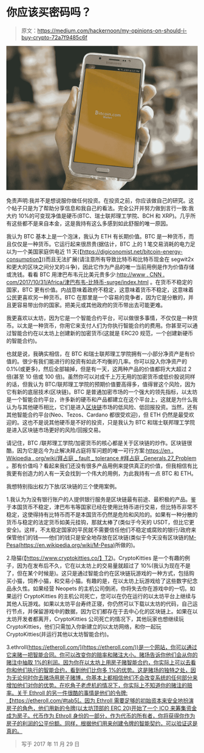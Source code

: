 # 你应该买密码吗？

> 原文：<https://medium.com/hackernoon/my-opinions-on-should-i-buy-crypto-72a7f9485c6f>

![](img/2702422eb78993d2fc552127706a4c5d.png)

免责声明:我并不是想说服你做任何投资。在投资之前，你应该做自己的研究。这个帖子只是为了帮助分享信息和我自己的看法。完全公开并努力做到言行一致:我大约 10%的可变现净值是硬币(BTC、瑞士联邦理工学院、BCH 和 XRP)。几乎所有这些都不是来自本金，这是我持有这么多感到如此舒服的唯一原因。

我认为 BTC 基本上是一个泡沫，我认为 ETH 有长期价值。BTC 是一种货币，而且仅仅是一种货币。它运行起来很昂贵(据估计，BTC 上的 1 笔交易消耗的电力足以为一个美国家庭供电近 11 天(【https://digiconomist.net/bitcoin-energy-consumption】))而且无法扩展(请注意所有导致比特币和比特币现金在 segwit2x 和更大的区块之间分叉的斗争)，因此它作为产品的唯一当前用例是作为价值存储或洗钱。看看 BTC 用津巴布韦元比美元贵多少:[http://www . CNN . com/2017/10/31/Africa/津巴布韦-比特币-surge/index.html](http://www.cnn.com/2017/10/31/africa/zimbabwe-bitcoin-surge/index.html) 。在货币不稳定的国家，BTC 更有价值。内战意味着政府不稳定，这意味着货币不稳定，这意味着公民更喜欢另一种货币。BTC 在那里是一个容易的竞争者，因为它是分散的，并且更容易带出你的国家。把美元或其他政府的货币带出去可能更难。

我更喜欢以太坊，因为它是一个智能合约平台，可以做很多事情，不仅仅是一种货币。以太是一种货币，你用它来支付人们为你执行智能合约的费用。你甚至可以通过智能合约在以太坊上创建新的加密货币(这就是 ERC20 规范，一个创建新硬币的智能合约)。

也就是说，我确实相信，在 BTC 和瑞士联邦理工学院拥有一小部分净资产是有价值的。很少有我们能进行的投资有如此不均衡的几率。你可以投入你净资产的 0.1%(或更多)，然后全部输掉，但是有一天，这两种产品的价值都将大大超过 2 倍(甚至 10 倍或 100 倍)。虽然你可以对成千上万无用的加密货币或低价股说同样的话，但我认为 BTC/联邦理工学院的预期价值要高得多，值得冒这个风险，因为它有新的底层技术(区块链)。BTC 是普通加密市场的一个强大的领先指标，以太坊是一个智能合约平台，许多新的硬币和产品都建立在这个平台上，这就是为什么我认为与其他硬币相比，它们是进入[区块链](https://hackernoon.com/tagged/blockchain)市场的低风险、低回报投资。当然，还有其他智能合约平台(Neo、Tezos、Cardano 都很受欢迎)，但 ETH 仍然是最受欢迎的。这也不是说其他硬币是不好的投资，只是我认为 BTC 和瑞士联邦理工学院是进入区块链市场更好的风险/回报交易。

请记住，BTC /联邦理工学院/加密货币的核心都是关于区块链的炒作。区块链很酷，因为它是迄今为止解决拜占庭将军问题的唯一可行方案:[https://en . Wikipedia . org/wiki/拜占庭 _ fault _ tolerance #拜占庭 _Generals.27_Problem](https://en.wikipedia.org/wiki/Byzantine_fault_tolerance#Byzantine_Generals.27_Problem) 。那有价值吗？看起来我们还没有很多产品用例来提供真正的价值，但我相信有比我更有创造力的人有一天会找到一个伟大的用例，为此我持有一点 BTC 和 ETH。

我想特别指出权力下放/区块链的三个使用案例。

1.我认为为没有银行账户的人提供银行服务是区块链最有前途、最积极的产品。鉴于本国货币不稳定，津巴布韦等国家已经在使用比特币进行交易，但比特币非常不稳定，这使得持有比特币而不是本国货币仍然是危险和风险的。如果有一种分散的货币与稳定的法定货币如美元挂钩，那就太棒了(类似于今天的 USDT，但比它更安全)。这样，不太稳定国家的平民就不需要信任他们不稳定或腐败的银行/政府来保管他们的钱——他们的钱只是安全地存放在区块链(类似于今天没有区块链的[M-Pesa(https://en.wikipedia.org/wiki/M-Pesa)](https://en.wikipedia.org/wiki/M-Pesa)所做的)。

2.隐猫(【https://www.cryptokitties.co/】T2)。CryptoKitties 是一个有趣的例子，因为在发布后不久，它在以太坊上的交易量就超过了 10%(我认为现在不是了，但在某个时候是)。这只是通过智能合约在区块链玩游戏的一种方式，包括购买小猫，饲养小猫，和交易小猫。有趣的是，在以太坊上玩游戏给了这些数字纪念品永久性。如果经营 Neopets 的主机公司倒闭，你将失去你在游戏中的一切。如果运行 CryptoKitties 的主机公司死亡，您可以在仍在运行的以太坊平台上继续与其他人玩游戏。如果以太坊平台寿终正寝，你仍然可以下载以太坊的代码，自己运行节点，并保留游戏中的数据，因为它们都存在于去中心化的区块链上。如果在以太坊开发者都离开，CryptoKitties 公司死亡的情况下，其他玩家也想继续玩 CryptoKitties，他们只需加入你新建立的以太坊网络，和你一起玩 CryptoKitties(并运行其他以太坊智能合约)。

3.ethroll([https://etheroll.com/](https://etheroll.com/))是一个网站，你可以通过它来赌一把智能合同。你可以改变你的赔率和赌注大小。赌场告诉你他们会从你的赌注中抽取 1%的利润。因为你在以太坊上用房子赌智能合约，你实际上可以去看你和他们执行的智能合约，看到他们比你多 1%的优势。这是赌场的独特之处，因为无论何时你去赌场用房子赌博，你基本上都相信他们不会改变系统的任何部分来增加他们对你的优势。在吃角子老虎机的情况下，你实际上不知道你的赌注的赔率。关于 Ethroll 的另一件很酷的事情是他们的令牌:【https://etheroll.com/#tab5[。因为 Ethroll 需要足够的初始资本来安全地扮演房子的角色，他们用新的令牌(以太坊顶部的 ERC 20)开始了一个 ICO 来筹集资金成为房子。代币作为 Ethroll 身份的一部分，作为代币的所有者，你将获得你作为房子的利润的公平份额。同样，根据他们用来创建令牌的智能契约，可以验证这是真的。](https://etheroll.com/#tab5)

> 写于 2017 年 11 月 29 日
